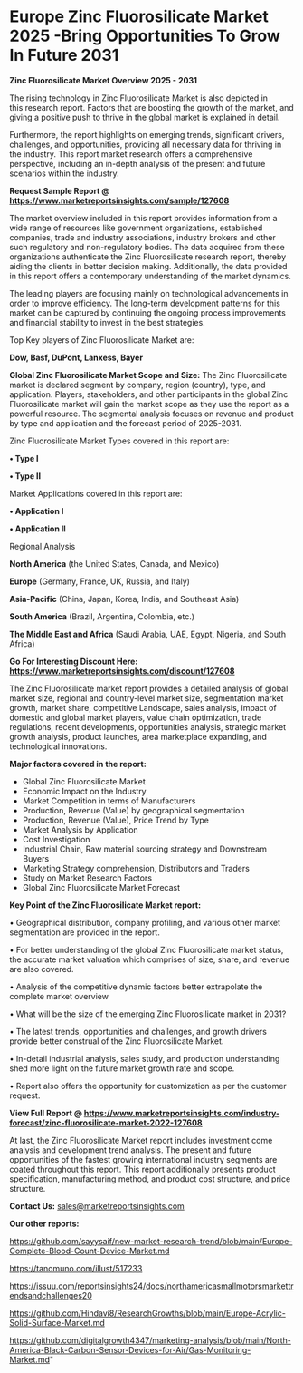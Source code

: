 # Europe Zinc Fluorosilicate Market 2025 -Bring Opportunities To Grow In Future 2031

<Strong> Zinc Fluorosilicate Market Overview 2025 - 2031</strong>

The rising technology in Zinc Fluorosilicate Market is also depicted in this research report. Factors that are boosting the growth of the market, and giving a positive push to thrive in the global market is explained in detail.

Furthermore, the report highlights on emerging trends, significant drivers, challenges, and opportunities, providing all necessary data for thriving in the industry. This report market research offers a comprehensive perspective, including an in-depth analysis of the present and future scenarios within the industry.

<strong>Request Sample Report @ <a href=https://www.marketreportsinsights.com/sample/127608>https://www.marketreportsinsights.com/sample/127608</a></strong>

The market overview included in this report provides information from a wide range of resources like government organizations, established companies, trade and industry associations, industry brokers and other such regulatory and non-regulatory bodies. The data acquired from these organizations authenticate the Zinc Fluorosilicate research report, thereby aiding the clients in better decision making. Additionally, the data provided in this report offers a contemporary understanding of the market dynamics.

The leading players are focusing mainly on technological advancements in order to improve efficiency. The long-term development patterns for this market can be captured by continuing the ongoing process improvements and financial stability to invest in the best strategies.

Top Key players of Zinc Fluorosilicate Market are:

<strong>Dow, Basf, DuPont, Lanxess, Bayer</strong>

<strong><b>Global Zinc Fluorosilicate Market Scope and Size:</b></strong>
The Zinc Fluorosilicate market is declared segment by company, region (country), type, and application. Players, stakeholders, and other participants in the global Zinc Fluorosilicate market will gain the market scope as they use the report as a powerful resource. The segmental analysis focuses on revenue and product by type and application and the forecast period of 2025-2031.

Zinc Fluorosilicate Market Types covered in this report are:

<strong>• Type I

• Type II</strong>

Market Applications covered in this report are:

<strong>• Application I

• Application II</strong> 

Regional Analysis

<strong>North America</strong> (the United States, Canada, and Mexico)

<strong>Europe</strong> (Germany, France, UK, Russia, and Italy)

<strong>Asia-Pacific</strong> (China, Japan, Korea, India, and Southeast Asia)

<strong>South America</strong> (Brazil, Argentina, Colombia, etc.)

<strong>The Middle East and Africa</strong> (Saudi Arabia, UAE, Egypt, Nigeria, and South Africa)

<strong>Go For Interesting Discount Here: <a href=https://www.marketreportsinsights.com/discount/127608>https://www.marketreportsinsights.com/discount/127608</a></strong>

The Zinc Fluorosilicate market report provides a detailed analysis of global market size, regional and country-level market size, segmentation market growth, market share, competitive Landscape, sales analysis, impact of domestic and global market players, value chain optimization, trade regulations, recent developments, opportunities analysis, strategic market growth analysis, product launches, area marketplace expanding, and technological innovations.

<strong><b>Major factors covered in the report:</b></strong>
<ul>
  <li>Global Zinc Fluorosilicate Market </li>
  <li>Economic Impact on the Industry</li>
  <li>Market Competition in terms of Manufacturers</li>
  <li>Production, Revenue (Value) by geographical segmentation</li>
  <li>Production, Revenue (Value), Price Trend by Type</li>
  <li>Market Analysis by Application</li>
  <li>Cost Investigation</li>
  <li>Industrial Chain, Raw material sourcing strategy and Downstream Buyers</li>
  <li>Marketing Strategy comprehension, Distributors and Traders</li>
  <li>Study on Market Research Factors</li>
  <li>Global Zinc Fluorosilicate Market Forecast</li>
</ul>

<strong><b>Key Point of the Zinc Fluorosilicate Market report:</b></strong>

• Geographical distribution, company profiling, and various other market segmentation are provided in the report.

• For better understanding of the global Zinc Fluorosilicate market status, the accurate market valuation which comprises of size, share, and revenue are also covered.

• Analysis of the competitive dynamic factors better extrapolate the complete market overview

• What will be the size of the emerging Zinc Fluorosilicate market in 2031?

• The latest trends, opportunities and challenges, and growth drivers provide better construal of the Zinc Fluorosilicate Market.

• In-detail industrial analysis, sales study, and production understanding shed more light on the future market growth rate and scope.

• Report also offers the opportunity for customization as per the customer request.

<strong><b>View Full Report @ <a href=https://www.marketreportsinsights.com/industry-forecast/zinc-fluorosilicate-market-2022-127608>https://www.marketreportsinsights.com/industry-forecast/zinc-fluorosilicate-market-2022-127608</a></b></strong>


At last, the Zinc Fluorosilicate Market report includes investment come analysis and development trend analysis. The present and future opportunities of the fastest growing international industry segments are coated throughout this report. This report additionally presents product specification, manufacturing method, and product cost structure, and price structure.

<strong>Contact Us:</strong>
sales@marketreportsinsights.com

<strong>Our other reports:</strong>

<a href=https://github.com/sayysaif/new-market-research-trend/blob/main/Europe-Complete-Blood-Count-Device-Market.md>https://github.com/sayysaif/new-market-research-trend/blob/main/Europe-Complete-Blood-Count-Device-Market.md</a>

<a href=https://tanomuno.com/illust/517233>https://tanomuno.com/illust/517233</a>

<a href=https://issuu.com/reportsinsights24/docs/northamericasmallmotorsmarkettrendsandchallenges20>https://issuu.com/reportsinsights24/docs/northamericasmallmotorsmarkettrendsandchallenges20</a>

<a href=https://github.com/Hindavi8/ResearchGrowths/blob/main/Europe-Acrylic-Solid-Surface-Market.md>https://github.com/Hindavi8/ResearchGrowths/blob/main/Europe-Acrylic-Solid-Surface-Market.md</a>

<a href=https://github.com/digitalgrowth4347/marketing-analysis/blob/main/North-America-Black-Carbon-Sensor-Devices-for-Air/Gas-Monitoring-Market.md>https://github.com/digitalgrowth4347/marketing-analysis/blob/main/North-America-Black-Carbon-Sensor-Devices-for-Air/Gas-Monitoring-Market.md</a>"
